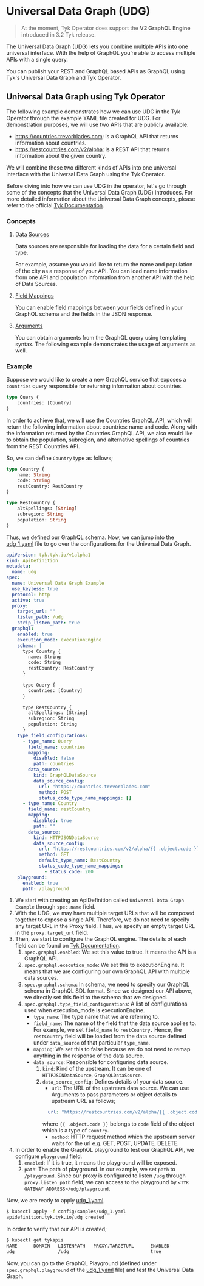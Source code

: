 # Universal Data Graph (UDG)

> At the moment, Tyk Operator does support the **V2 GraphQL Engine** introduced in 3.2 Tyk release.

The Universal Data Graph (UDG) lets you combine multiple APIs into one universal interface. With the help of GraphQL you’re able to access multiple APIs with a single query.

You can publish your REST and GraphQL based APIs as GraphQL using Tyk's Universal Data Graph and Tyk Operator.

## Universal Data Graph using Tyk Operator

The following example demonstrates how we can use UDG in the Tyk Operator through the example YAML file created for UDG.
For demonstration purposes, we will use two APIs that are publicly available.
- https://countries.trevorblades.com: is a GraphQL API that returns information about countries.
- https://restcountries.com/v2/alpha: is a REST API that returns information about the given country.

We will combine these two different kinds of APIs into one universal interface with the Universal Data Graph using the Tyk Operator.

Before diving into how we can use UDG in the operator, let's go through some of the concepts that the Universal Data Graph (UDG) introduces.
For more detailed information about the Universal Data Graph concepts, please refer to the official [Tyk Documentation](https://tyk.io/docs/universal-data-graph/udg-concepts/).

### Concepts

1. [Data Sources](https://tyk.io/docs/tyk-stack/universal-data-graph/concepts/datasources/)

    Data sources are responsible for loading the data for a certain field and type. 
   
    For example, assume you would like to return the name and population of the city as a response of your API. 
    You can load name information from one API and population information from another API with the help of Data Sources.

2. [Field Mappings](https://tyk.io/docs/universal-data-graph/concepts/field_mappings/)

    You can enable field mappings between your fields defined in your GraphQL schema and the fields in the JSON response.

3. [Arguments](https://tyk.io/docs/universal-data-graph/concepts/arguments/)

    You can obtain arguments from the GraphQL query using templating syntax. The following example demonstrates the usage of arguments as well.

### Example

Suppose we would like to create a new GraphQL service that exposes a `countries` query responsible for returning information about countries.

```graphql
type Query {
    countries: [Country]
}
```

In order to achieve that, we will use the Countries GraphQL API, which will return the following information about countries: name and code. 
Along with the information returned by the Countries GraphQL API, we also would like to obtain the population, subregion, and alternative spellings of 
countries from the REST Countries API.

So, we can define `Country` type as follows;
```graphql
type Country {
    name: String
    code: String
    restCountry: RestCountry
}

type RestCountry {
    altSpellings: [String]
    subregion: String
    population: String
}
```

Thus, we defined our GraphQL schema. Now, we can jump into the [udg_1.yaml](../config/samples/udg_1.yaml) file to go over the configurations for the Universal Data Graph.

```yaml
apiVersion: tyk.tyk.io/v1alpha1
kind: ApiDefinition
metadata:
  name: udg
spec:
  name: Universal Data Graph Example
  use_keyless: true
  protocol: http
  active: true
  proxy:
    target_url: ""
    listen_path: /udg
    strip_listen_path: true
  graphql:
    enabled: true
    execution_mode: executionEngine
    schema: |
      type Country {
        name: String
        code: String
        restCountry: RestCountry
      }

      type Query {
        countries: [Country]
      }

      type RestCountry {
        altSpellings: [String]
        subregion: String
        population: String
      }
    type_field_configurations:
      - type_name: Query
        field_name: countries
        mapping:
          disabled: false
          path: countries
        data_source:
          kind: GraphQLDataSource
          data_source_config:
            url: "https://countries.trevorblades.com"
            method: POST
            status_code_type_name_mappings: []
      - type_name: Country
        field_name: restCountry
        mapping:
          disabled: true
          path: ""
        data_source:
          kind: HTTPJSONDataSource
          data_source_config:
            url: "https://restcountries.com/v2/alpha/{{ .object.code }}"
            method: GET
            default_type_name: RestCountry
            status_code_type_name_mappings:
              - status_code: 200
    playground:
      enabled: true
      path: /playground
```

1. We start with creating an ApiDefinition called `Universal Data Graph Example` through `spec.name` field. 
2. With the UDG, we may have multiple target URLs that will be composed together to expose a single API. Therefore, we do not need to specify any target URL in the Proxy field. 
Thus, we specify an empty target URL in the `proxy.target_url` field.
3. Then, we start to configure the GraphQL engine. The details of each field can be found on [Tyk Documentation](https://tyk.io/docs/tyk-apis/tyk-gateway-api/api-definition-objects/graphql/).
   1. `spec.graphql.enabled`: We set this value to true. It means the API is a GraphQL API.
   2. `spec.graphql.execution_mode`: We set this to executionEngine. It means that we are configuring our own GraphQL API with multiple data sources.
   3. `spec.graphql.schema`: In schema, we need to specify our GraphQL schema in GraphQL SDL format. Since we designed our API above, we directly set this field to the schema that we designed.
   4. `spec.graphql.type_field_configurations`: A list of configurations used when execution_mode is executionEngine.
      - `type_name`: The type name that we are referring to.
      - `field_name`: The name of the field that the data source applies to. For example, we set `field_name` to `restCountry.` 
      Hence, the `restCountry` field will be loaded from the data source defined under `data_source` of that particular `type_name`.
      - `mapping`: We set this to false because we do not need to remap anything in the response of the data source.
      - `data_source`: Responsible for configuring data source.
        1. `kind`: Kind of the upstream. It can be one of `HTTPJSONDataSource`, `GraphQLDataSource`.
        2. `data_source_config`: Defines details of your data source.
           - `url`: The URL of the upstream data source. We can use Arguments to pass parameters or object details to upstream URL as follows;
            ```yaml
              url: "https://restcountries.com/v2/alpha/{{ .object.code }}"
            ```
           where `{{ .object.code }}` belongs to `code` field of the object which is a type of `Country`.
           - `method`: HTTP request method which the upstream server waits for the url e.g. GET, POST, UPDATE, DELETE.
4. In order to enable the GraphQL playground to test our GraphQL API, we configure `playground` field.
   1. `enabled`: If it is true, it means the playground will be exposed.
   2. `path`: The path of playground. In our example, we set `path` to `/playground`. 
   Since our proxy is configured to listen `/udg` through `proxy.listen_path` field, we can access to the playground by `<TYK GATEWAY ADDRESS>/udg/playground`.

Now, we are ready to apply [udg_1.yaml](../config/samples/udg_1.yaml).
```bash
$ kubectl apply -f config/samples/udg_1.yaml
apidefinition.tyk.tyk.io/udg created
```

In order to verify that our API is created;
```bash
$ kubectl get tykapis
NAME      DOMAIN   LISTENPATH   PROXY.TARGETURL      ENABLED
udg                /udg                              true
```

Now, you can go to the GraphQL Playground (defined under `spec.graphql.playground` of the [udg_1.yaml](../config/samples/udg_1.yaml) file) and test the Universal Data Graph.
